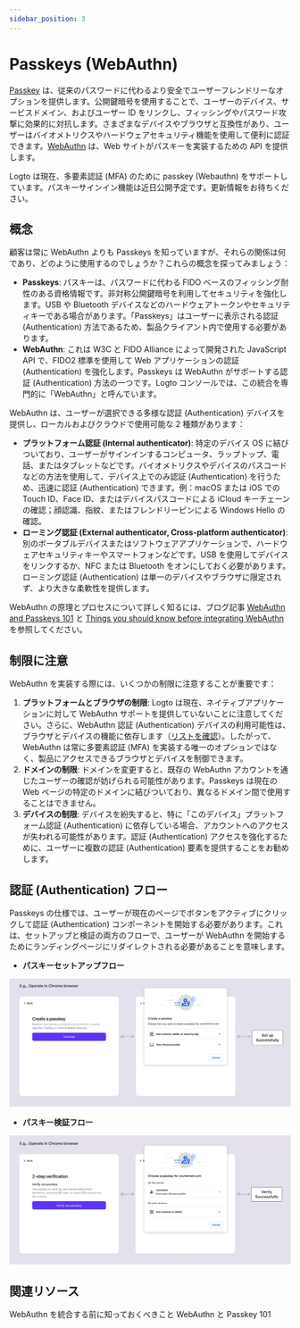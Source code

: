 ```yaml
---
sidebar_position: 3
---
```


# Passkeys (WebAuthn)

[Passkey](https://auth.wiki/passkey) は、従来のパスワードに代わるより安全でユーザーフレンドリーなオプションを提供します。公開鍵暗号を使用することで、ユーザーのデバイス、サービスドメイン、およびユーザー ID をリンクし、フィッシングやパスワード攻撃に効果的に対抗します。さまざまなデバイスやブラウザと互換性があり、ユーザーはバイオメトリクスやハードウェアセキュリティ機能を使用して便利に認証できます。[WebAuthn](https://auth.wiki/webauthn) は、Web サイトがパスキーを実装するための API を提供します。

Logto は現在、多要素認証 (MFA) のために passkey (Webauthn) をサポートしています。パスキーサインイン機能は近日公開予定です。更新情報をお待ちください。

## 概念

顧客は常に WebAuthn よりも Passkeys を知っていますが、それらの関係は何であり、どのように使用するのでしょうか？これらの概念を探ってみましょう：

- **Passkeys**: パスキーは、パスワードに代わる FIDO ベースのフィッシング耐性のある資格情報です。非対称公開鍵暗号を利用してセキュリティを強化します。USB や Bluetooth デバイスなどのハードウェアトークンやセキュリティキーである場合があります。「Passkeys」はユーザーに表示される認証 (Authentication) 方法であるため、製品クライアント内で使用する必要があります。
- **WebAuthn**: これは W3C と FIDO Alliance によって開発された JavaScript API で、FIDO2 標準を使用して Web アプリケーションの認証 (Authentication) を強化します。Passkeys は WebAuthn がサポートする認証 (Authentication) 方法の一つです。Logto コンソールでは、この統合を専門的に「WebAuthn」と呼んでいます。

WebAuthn は、ユーザーが選択できる多様な認証 (Authentication) デバイスを提供し、ローカルおよびクラウドで使用可能な 2 種類があります：

- **プラットフォーム認証 (Internal authenticator)**: 特定のデバイス OS に結びついており、ユーザーがサインインするコンピュータ、ラップトップ、電話、またはタブレットなどです。バイオメトリクスやデバイスのパスコードなどの方法を使用して、デバイス上でのみ認証 (Authentication) を行うため、迅速に認証 (Authentication) できます。例：macOS または iOS での Touch ID、Face ID、またはデバイスパスコードによる iCloud キーチェーンの確認；顔認識、指紋、またはフレンドリーピンによる Windows Hello の確認。
- **ローミング認証 (External authenticator, Cross-platform authenticator)**: 別のポータブルデバイスまたはソフトウェアアプリケーションで、ハードウェアセキュリティキーやスマートフォンなどです。USB を使用してデバイスをリンクするか、NFC または Bluetooth をオンにしておく必要があります。ローミング認証 (Authentication) は単一のデバイスやブラウザに限定されず、より大きな柔軟性を提供します。

WebAuthn の原理とプロセスについて詳しく知るには、ブログ記事 [WebAuthn and Passkeys 101](https://blog.logto.io/web-authn-and-passkey-101/) と [Things you should know before integrating WebAuthn](https://blog.logto.io/webauthn-base-knowledge/) を参照してください。

## 制限に注意

WebAuthn を実装する際には、いくつかの制限に注意することが重要です：

1. **プラットフォームとブラウザの制限**: Logto は現在、ネイティブアプリケーションに対して WebAuthn サポートを提供していないことに注意してください。さらに、WebAuthn 認証 (Authentication) デバイスの利用可能性は、ブラウザとデバイスの機能に依存します（[リストを確認](https://caniuse.com/?search=webauthn)）。したがって、WebAuthn は常に多要素認証 (MFA) を実装する唯一のオプションではなく、製品にアクセスできるブラウザとデバイスを制御できます。
2. **ドメインの制限**: ドメインを変更すると、既存の WebAuthn アカウントを通じたユーザーの確認が妨げられる可能性があります。Passkeys は現在の Web ページの特定のドメインに結びついており、異なるドメイン間で使用することはできません。
3. **デバイスの制限**: デバイスを紛失すると、特に「このデバイス」プラットフォーム認証 (Authentication) に依存している場合、アカウントへのアクセスが失われる可能性があります。認証 (Authentication) アクセスを強化するために、ユーザーに複数の認証 (Authentication) 要素を提供することをお勧めします。

## 認証 (Authentication) フロー

Passkeys の仕様では、ユーザーが現在のページでボタンをアクティブにクリックして認証 (Authentication) コンポーネントを開始する必要があります。これは、セットアップと検証の両方のフローで、ユーザーが WebAuthn を開始するためにランディングページにリダイレクトされる必要があることを意味します。

- **パスキーセットアップフロー**

![WebAuthn setup flow](./assets/webauthn-setup-flow.png)

- **パスキー検証フロー**

![WebAuthn verification flow](./assets/webauthn-verification-flow.png)

## 関連リソース

<Url href="https://blog.logto.io/webauthn-base-knowledge">
  WebAuthn を統合する前に知っておくべきこと
</Url>

<Url href="https://blog.logto.io/web-authn-and-passkey-101">
  WebAuthn と Passkey 101
</Url>
